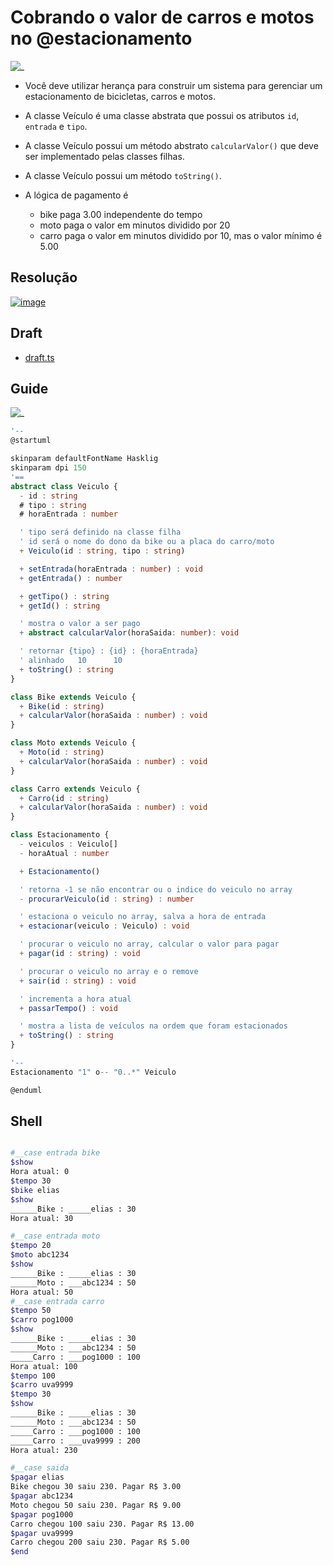 # Cobrando o valor de carros e motos no @estacionamento

![_](https://raw.githubusercontent.com/qxcodepoo/arcade/master/base/estacionamento/cover.jpg)

- Você deve utilizar herança para construir um sistema para gerenciar um estacionamento de bicicletas, carros e motos.
- A classe Veículo é uma classe abstrata que possui os atributos `id`, `entrada` e `tipo`.
- A classe Veículo possui um método abstrato `calcularValor()` que deve ser implementado pelas classes filhas.
- A classe Veículo possui um método `toString()`.

- A lógica de pagamento é
  - bike paga 3.00 independente do tempo
  - moto paga o valor em minutos dividido por 20
  - carro paga o valor em minutos dividido por 10, mas o valor mínimo é 5.00

## Resolução

[![image](https://user-images.githubusercontent.com/4747652/282258761-fc22aa99-0758-40e7-96a7-75eda3bcc772.png)](https://www.youtube.com/watch?v=6eFGKyJMCE4)

## Draft

- [draft.ts](https://github.com/qxcodepoo/arcade/blob/master/base/estacionamento/.cache/draft.ts)

## Guide

![_](https://raw.githubusercontent.com/qxcodepoo/arcade/master/base/estacionamento/diagrama.png)

<!-- load diagrama.puml fenced=ts:filter -->

```ts
'--
@startuml

skinparam defaultFontName Hasklig
skinparam dpi 150
'==
abstract class Veiculo {
  - id : string
  # tipo : string
  # horaEntrada : number

  ' tipo será definido na classe filha
  ' id será o nome do dono da bike ou a placa do carro/moto
  + Veiculo(id : string, tipo : string)

  + setEntrada(horaEntrada : number) : void
  + getEntrada() : number

  + getTipo() : string
  + getId() : string

  ' mostra o valor a ser pago
  + abstract calcularValor(horaSaida: number): void

  ' retornar {tipo} : {id} : {horaEntrada}
  ' alinhado   10      10
  + toString() : string
}

class Bike extends Veiculo {
  + Bike(id : string)
  + calcularValor(horaSaida : number) : void
}

class Moto extends Veiculo {
  + Moto(id : string)
  + calcularValor(horaSaida : number) : void
}

class Carro extends Veiculo {
  + Carro(id : string)
  + calcularValor(horaSaida : number) : void
}

class Estacionamento {
  - veiculos : Veiculo[]
  - horaAtual : number

  + Estacionamento()

  ' retorna -1 se não encontrar ou o indice do veiculo no array
  - procurarVeiculo(id : string) : number

  ' estaciona o veiculo no array, salva a hora de entrada
  + estacionar(veiculo : Veiculo) : void

  ' procurar o veiculo no array, calcular o valor para pagar
  + pagar(id : string) : void

  ' procurar o veiculo no array e o remove
  + sair(id : string) : void

  ' incrementa a hora atual
  + passarTempo() : void

  ' mostra a lista de veículos na ordem que foram estacionados
  + toString() : string
}

'--
Estacionamento "1" o-- "0..*" Veiculo

@enduml
```

<!-- load -->

## Shell

```sh

#__case entrada bike
$show
Hora atual: 0
$tempo 30
$bike elias
$show
______Bike : _____elias : 30
Hora atual: 30

#__case entrada moto
$tempo 20
$moto abc1234
$show
______Bike : _____elias : 30
______Moto : ___abc1234 : 50
Hora atual: 50
#__case entrada carro
$tempo 50
$carro pog1000
$show
______Bike : _____elias : 30
______Moto : ___abc1234 : 50
_____Carro : ___pog1000 : 100
Hora atual: 100
$tempo 100
$carro uva9999
$tempo 30
$show
______Bike : _____elias : 30
______Moto : ___abc1234 : 50
_____Carro : ___pog1000 : 100
_____Carro : ___uva9999 : 200
Hora atual: 230

#__case saida
$pagar elias
Bike chegou 30 saiu 230. Pagar R$ 3.00
$pagar abc1234
Moto chegou 50 saiu 230. Pagar R$ 9.00
$pagar pog1000
Carro chegou 100 saiu 230. Pagar R$ 13.00
$pagar uva9999
Carro chegou 200 saiu 230. Pagar R$ 5.00
$end
```
